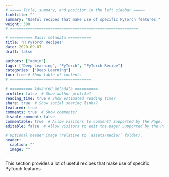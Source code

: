 ```yaml
---
# ===== Title, summary, and position in the left sidebar =====
linktitle: ""
summary: "Useful recipes that make use of specific PyTorch features."
weight: 300
# =========================================================

# ========== Basic metadata ==========
title: "🧾 PyTorch Recipes"
date: 2020-09-07
draft: false
 
authors: ["admin"]
tags: ["Deep Learning", "PyTorch", "PyTorch Recipe"]
categories: ["Deep Learning"]
toc: true # Show table of contents
# ====================================

# ========== Advanced metadata ========== 
profile: false  # Show author profile?
reading_time: true # Show estimated reading time?
share: true  # Show social sharing links?
featured: true
comments: true  # Show comments?
disable_comment: false
commentable: true  # Allow visitors to comment? Supported by the Page, Post, and Book content types.
editable: false  # Allow visitors to edit the page? Supported by the Page, Post, and Book content types.

# Optional header image (relative to `assets/media/` folder).
header:
  caption: ""
  image: ""
---
```


This section provides a lot of useful recipes that make use of specific PyTorch features.